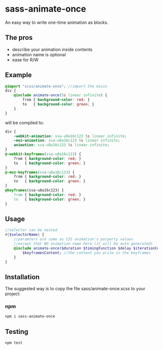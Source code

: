 # sass-animate-once

An easy way to write one-time animation as blocks.

## The pros
- describe your animation inside contents
- animation name is optional
- ease for R/W

## Example
```scss
@import "scss/animate-once"; //import the mixin
div {
    @include animate-once(5s linear infinite) {
        from { background-color: red; }
    	to   { background-color: green; }
    }
}
```
will be compiled to:
```css
div {
	-webkit-animation: ssa-u8a16c123 5s linear infinite;
	-moz-animation: ssa-u8a16c123 5s linear infinite;
	animation: ssa-u8a16c123 5s linear infinite;
}
@-webkit-keyframes(ssa-u8a16c123) {
	from { background-color: red; }
	to   { background-color: green; }
}
@-moz-keyframes(ssa-u8a16c123) {
	from { background-color: red; }
	to   { background-color: green; }
}
@keyframes(ssa-u8a16c123) {
	from { background-color: red; }
	to   { background-color: green; }
}
```

## Usage
```scss
//selector can be nested
#{$selectorName} {
    //paramters are same as CSS animation's porperty values
    //except that NO animation-name here (it will be auto generated)
    @include animate-once($duration $timingFunction $delay $iterationCount $direction $fillMode $play-state) {
        $keyframesContent; //the content you write in the keyframes
    }
}
```

## Installation
The suggested way is to copy the file sass/animate-once.scss to your project:

### npm
```sh
npm i sass-animate-once
```

## Testing
```sh
npm test
```
